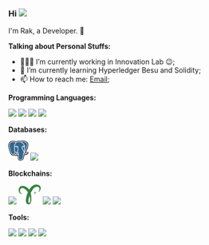 ### Hi <img src="https://media.giphy.com/media/hvRJCLFzcasrR4ia7z/giphy.gif" width="25px">

I'm Rak, a Developer. 🚀
  
**Talking about Personal Stuffs:**

- 👨🏽‍💻 I’m currently working in Innovation Lab :wink:;
- 🌱 I’m currently learning Hyperledger Besu and Solidity; 
- 📫 How to reach me: [Email](chuayjan.thirak@gmail.com);

**Programming Languages:**  

<code><img height="40" src="https://cdn.jsdelivr.net/npm/programming-languages-logos/src/go/go.png"></code>
<code><img height="40" src="https://cdn.jsdelivr.net/npm/programming-languages-logos/src/java/java.png"></code>
<code><img height="40" src="https://www.logo.wine/a/logo/Ethereum/Ethereum-Logo.wine.svg"></code>
<code><img height="40" src="https://cdn.jsdelivr.net/npm/programming-languages-logos/src/javascript/javascript.png"></code>

**Databases:** 

<code><img height="40" src="https://raw.githubusercontent.com/github/explore/80688e429a7d4ef2fca1e82350fe8e3517d3494d/topics/postgresql/postgresql.png"></code>
<code><img height="40" src="https://symbols.getvecta.com/stencil_77/101_couchbase-icon.cf18cc04df.png"></code>

**Blockchains:** 

<code><img height="40" src="https://digitalmarketplace-sapcpprd.s3.eu-central-1.amazonaws.com/11rA5_aU-6481o6j7mrYANBY6mEpKyz2yBRJM8JB_0N4GGvzY2VavIL5K-kfgFln.svg"></code>
<code><img height="40" src="https://raw.githubusercontent.com/hyperledger/aries-framework-javascript/aa31131825e3331dc93694bc58414d955dcb1129/images/aries-logo.png"></code>
<code><img height="40" src="https://wiki.hyperledger.org/download/attachments/2392562/indy?version=1&modificationDate=1546543673000&api=v2"></code>
<code><img height="40" src="https://store-images.s-microsoft.com/image/apps.8151.b0ceb54a-1358-4f34-854f-ba875acac0c5.c2551f9a-d43e-4381-af4e-d4fc98e81f27.4ded2b0c-14ae-45d9-979e-588c73689079"></code>

**Tools:** 

<code><img height="40" src="https://symbols.getvecta.com/stencil_81/42_git-icon.63fe7af15d.png"></code>
<code><img height="40" src="https://symbols.getvecta.com/stencil_86/41_kong-icon.e9ad57570d.png"></code>
<code><img height="40" src="https://symbols.getvecta.com/stencil_74/14_apache-kafka-icon.96e46bbe3a.png"></code>
<code><img height="40" src="https://symbols.getvecta.com/stencil_94/51_redis-icon.782312885c.png"></code>

